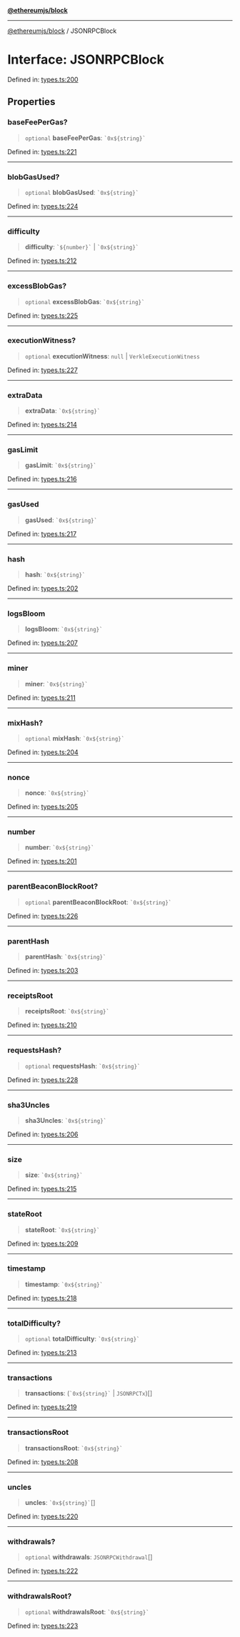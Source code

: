 [**@ethereumjs/block**](../README.md)

***

[@ethereumjs/block](../README.md) / JSONRPCBlock

# Interface: JSONRPCBlock

Defined in: [types.ts:200](https://github.com/ethereumjs/ethereumjs-monorepo/blob/master/packages/block/src/types.ts#L200)

## Properties

### baseFeePerGas?

> `optional` **baseFeePerGas**: `` `0x${string}` ``

Defined in: [types.ts:221](https://github.com/ethereumjs/ethereumjs-monorepo/blob/master/packages/block/src/types.ts#L221)

***

### blobGasUsed?

> `optional` **blobGasUsed**: `` `0x${string}` ``

Defined in: [types.ts:224](https://github.com/ethereumjs/ethereumjs-monorepo/blob/master/packages/block/src/types.ts#L224)

***

### difficulty

> **difficulty**: `` `${number}` `` \| `` `0x${string}` ``

Defined in: [types.ts:212](https://github.com/ethereumjs/ethereumjs-monorepo/blob/master/packages/block/src/types.ts#L212)

***

### excessBlobGas?

> `optional` **excessBlobGas**: `` `0x${string}` ``

Defined in: [types.ts:225](https://github.com/ethereumjs/ethereumjs-monorepo/blob/master/packages/block/src/types.ts#L225)

***

### executionWitness?

> `optional` **executionWitness**: `null` \| `VerkleExecutionWitness`

Defined in: [types.ts:227](https://github.com/ethereumjs/ethereumjs-monorepo/blob/master/packages/block/src/types.ts#L227)

***

### extraData

> **extraData**: `` `0x${string}` ``

Defined in: [types.ts:214](https://github.com/ethereumjs/ethereumjs-monorepo/blob/master/packages/block/src/types.ts#L214)

***

### gasLimit

> **gasLimit**: `` `0x${string}` ``

Defined in: [types.ts:216](https://github.com/ethereumjs/ethereumjs-monorepo/blob/master/packages/block/src/types.ts#L216)

***

### gasUsed

> **gasUsed**: `` `0x${string}` ``

Defined in: [types.ts:217](https://github.com/ethereumjs/ethereumjs-monorepo/blob/master/packages/block/src/types.ts#L217)

***

### hash

> **hash**: `` `0x${string}` ``

Defined in: [types.ts:202](https://github.com/ethereumjs/ethereumjs-monorepo/blob/master/packages/block/src/types.ts#L202)

***

### logsBloom

> **logsBloom**: `` `0x${string}` ``

Defined in: [types.ts:207](https://github.com/ethereumjs/ethereumjs-monorepo/blob/master/packages/block/src/types.ts#L207)

***

### miner

> **miner**: `` `0x${string}` ``

Defined in: [types.ts:211](https://github.com/ethereumjs/ethereumjs-monorepo/blob/master/packages/block/src/types.ts#L211)

***

### mixHash?

> `optional` **mixHash**: `` `0x${string}` ``

Defined in: [types.ts:204](https://github.com/ethereumjs/ethereumjs-monorepo/blob/master/packages/block/src/types.ts#L204)

***

### nonce

> **nonce**: `` `0x${string}` ``

Defined in: [types.ts:205](https://github.com/ethereumjs/ethereumjs-monorepo/blob/master/packages/block/src/types.ts#L205)

***

### number

> **number**: `` `0x${string}` ``

Defined in: [types.ts:201](https://github.com/ethereumjs/ethereumjs-monorepo/blob/master/packages/block/src/types.ts#L201)

***

### parentBeaconBlockRoot?

> `optional` **parentBeaconBlockRoot**: `` `0x${string}` ``

Defined in: [types.ts:226](https://github.com/ethereumjs/ethereumjs-monorepo/blob/master/packages/block/src/types.ts#L226)

***

### parentHash

> **parentHash**: `` `0x${string}` ``

Defined in: [types.ts:203](https://github.com/ethereumjs/ethereumjs-monorepo/blob/master/packages/block/src/types.ts#L203)

***

### receiptsRoot

> **receiptsRoot**: `` `0x${string}` ``

Defined in: [types.ts:210](https://github.com/ethereumjs/ethereumjs-monorepo/blob/master/packages/block/src/types.ts#L210)

***

### requestsHash?

> `optional` **requestsHash**: `` `0x${string}` ``

Defined in: [types.ts:228](https://github.com/ethereumjs/ethereumjs-monorepo/blob/master/packages/block/src/types.ts#L228)

***

### sha3Uncles

> **sha3Uncles**: `` `0x${string}` ``

Defined in: [types.ts:206](https://github.com/ethereumjs/ethereumjs-monorepo/blob/master/packages/block/src/types.ts#L206)

***

### size

> **size**: `` `0x${string}` ``

Defined in: [types.ts:215](https://github.com/ethereumjs/ethereumjs-monorepo/blob/master/packages/block/src/types.ts#L215)

***

### stateRoot

> **stateRoot**: `` `0x${string}` ``

Defined in: [types.ts:209](https://github.com/ethereumjs/ethereumjs-monorepo/blob/master/packages/block/src/types.ts#L209)

***

### timestamp

> **timestamp**: `` `0x${string}` ``

Defined in: [types.ts:218](https://github.com/ethereumjs/ethereumjs-monorepo/blob/master/packages/block/src/types.ts#L218)

***

### totalDifficulty?

> `optional` **totalDifficulty**: `` `0x${string}` ``

Defined in: [types.ts:213](https://github.com/ethereumjs/ethereumjs-monorepo/blob/master/packages/block/src/types.ts#L213)

***

### transactions

> **transactions**: (`` `0x${string}` `` \| `JSONRPCTx`)[]

Defined in: [types.ts:219](https://github.com/ethereumjs/ethereumjs-monorepo/blob/master/packages/block/src/types.ts#L219)

***

### transactionsRoot

> **transactionsRoot**: `` `0x${string}` ``

Defined in: [types.ts:208](https://github.com/ethereumjs/ethereumjs-monorepo/blob/master/packages/block/src/types.ts#L208)

***

### uncles

> **uncles**: `` `0x${string}` ``[]

Defined in: [types.ts:220](https://github.com/ethereumjs/ethereumjs-monorepo/blob/master/packages/block/src/types.ts#L220)

***

### withdrawals?

> `optional` **withdrawals**: `JSONRPCWithdrawal`[]

Defined in: [types.ts:222](https://github.com/ethereumjs/ethereumjs-monorepo/blob/master/packages/block/src/types.ts#L222)

***

### withdrawalsRoot?

> `optional` **withdrawalsRoot**: `` `0x${string}` ``

Defined in: [types.ts:223](https://github.com/ethereumjs/ethereumjs-monorepo/blob/master/packages/block/src/types.ts#L223)
